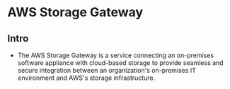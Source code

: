 # AWS Storage Gateway

## Intro
* The AWS Storage Gateway is a service connecting an on-premises
  software appliance with cloud-based storage to provide seamless
  and secure integration between an organization's on-premises
  IT environment and AWS's storage infrastructure.
